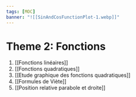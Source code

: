 ```yaml
---
tags: [MOC] 
banner: "![[SinAndCosFunctionPlot-1.webp]]"
---
```

# Theme 2: Fonctions
1. [[Fonctions linéaires]]
2. [[Fonctions quadratiques]]
3. [[Etude graphique des fonctions quadratiques]]
4. [[Formules de Viète]]
5. [[Position relative parabole et droite]]